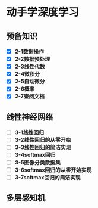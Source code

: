 # 动手学深度学习
## 预备知识
- [x] **2-1数据操作**
- [x] **2-2数据预处理**
- [x] **2-3线性代数**
- [x] **2-4微积分**
- [x] **2-5自动微分**
- [x] **2-6概率**
- [x] **2-7查阅文档**
## 线性神经网络
- [ ] **3-1线性回归**
- [ ] **3-2线性回归的从零开始**
- [ ] **3-3线性回归的简洁实现**
- [ ] **3-4softmax回归**
- [ ] **3-5图像分类数据集**
- [ ] **3-6softmax回归的从零开始实现**
- [ ] **3-7softmax回归的简洁实现**
## 多层感知机